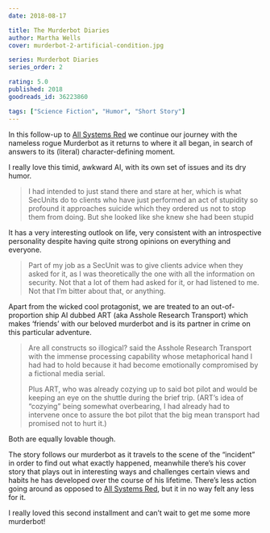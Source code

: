 ```yaml
---
date: 2018-08-17

title: The Murderbot Diaries
author: Martha Wells
cover: murderbot-2-artificial-condition.jpg

series: Murderbot Diaries
series_order: 2

rating: 5.0
published: 2018
goodreads_id: 36223860

tags: ["Science Fiction", "Humor", "Short Story"]
---
```


In this follow-up to [All Systems Red](2018-05-16-Martha-Wells---All-Systems-Red.md) we continue our journey with the nameless rogue Murderbot as it returns to where it all began, in search of answers to its (literal) character-defining moment.

<!--more-->

I really love this timid, awkward AI, with its own set of issues and its dry humor.

> I had intended to just stand there and stare at her, which is what SecUnits do to clients who have just performed an act of stupidity so profound it approaches suicide which they ordered us not to stop them from doing. But she looked like she knew she had been stupid

It has a very interesting outlook on life, very consistent with an introspective personality despite having quite strong opinions on everything and everyone.

> Part of my job as a SecUnit was to give clients advice when they asked for it, as I was theoretically the one with all the information on security. Not that a lot of them had asked for it, or had listened to me. Not that I’m bitter about that, or anything.

Apart from the wicked cool protagonist, we are treated to an out-of-proportion ship AI dubbed ART (aka Asshole Research Transport) which makes ‘friends’ with our beloved murderbot and is its partner in crime on this particular adventure.

> Are all constructs so illogical? said the Asshole Research Transport with the immense processing capability whose metaphorical hand I had had to hold because it had become emotionally compromised by a fictional media serial.
>
> Plus ART, who was already cozying up to said bot pilot and would be keeping an eye on the shuttle during the brief trip. (ART’s idea of “cozying” being somewhat overbearing, I had already had to intervene once to assure the bot pilot that the big mean transport had promised not to hurt it.)

Both are equally lovable though.

The story follows our murderbot as it travels to the scene of the “incident” in order to find out what exactly happened, meanwhile there’s his cover story that plays out in interesting ways and challenges certain views and habits he has developed over the course of his lifetime. There’s less action going around as opposed to [All Systems Red](2018-05-16-Martha-Wells---All-Systems-Red.md), but it in no way felt any less for it.

I really loved this second installment and can’t wait to get me some more murderbot!
